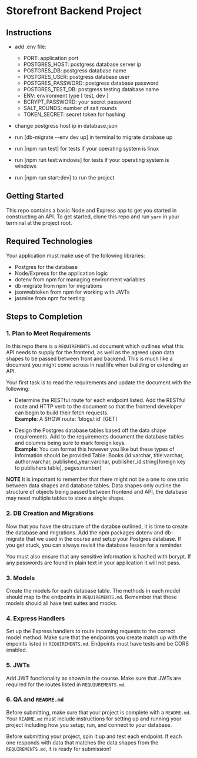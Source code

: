 # Storefront Backend Project

## Instructions
- add .env file:
    - PORT: application port
    - POSTGRES_HOST: postgress database server ip
    - POSTGRES_DB: postgress database name
    - POSTGRES_USER: postgress database user  
    - POSTGRES_PASSWORD: postgress database password
    - POSTGRES_TEST_DB: postgress testing database name
    - ENV: environment type [ test, dev ]
    - BCRYPT_PASSWORD: your secret password
    - SALT_ROUNDS: number of salt rounds
    - TOKEN_SECRET: secret token for hashing

- change postgress host ip in database.json
- run [db-migrate --env dev up] in terminal to migrate database up
- run [npm run test] for tests if your operating system is linux
- run [npm run test:windows] for tests if your operating system is windows
- run [npm run start:dev] to run the project

## Getting Started

This repo contains a basic Node and Express app to get you started in constructing an API. To get started, clone this repo and run `yarn` in your terminal at the project root.

## Required Technologies
Your application must make use of the following libraries:
- Postgres for the database
- Node/Express for the application logic
- dotenv from npm for managing environment variables
- db-migrate from npm for migrations
- jsonwebtoken from npm for working with JWTs
- jasmine from npm for testing

## Steps to Completion

### 1. Plan to Meet Requirements

In this repo there is a `REQUIREMENTS.md` document which outlines what this API needs to supply for the frontend, as well as the agreed upon data shapes to be passed between front and backend. This is much like a document you might come across in real life when building or extending an API. 

Your first task is to read the requirements and update the document with the following:
- Determine the RESTful route for each endpoint listed. Add the RESTful route and HTTP verb to the document so that the frontend developer can begin to build their fetch requests.    
**Example**: A SHOW route: 'blogs/:id' [GET] 

- Design the Postgres database tables based off the data shape requirements. Add to the requirements document the database tables and columns being sure to mark foreign keys.   
**Example**: You can format this however you like but these types of information should be provided
Table: Books (id:varchar, title:varchar, author:varchar, published_year:varchar, publisher_id:string[foreign key to publishers table], pages:number)

**NOTE** It is important to remember that there might not be a one to one ratio between data shapes and database tables. Data shapes only outline the structure of objects being passed between frontend and API, the database may need multiple tables to store a single shape. 

### 2.  DB Creation and Migrations

Now that you have the structure of the databse outlined, it is time to create the database and migrations. Add the npm packages dotenv and db-migrate that we used in the course and setup your Postgres database. If you get stuck, you can always revisit the database lesson for a reminder. 

You must also ensure that any sensitive information is hashed with bcrypt. If any passwords are found in plain text in your application it will not pass.

### 3. Models

Create the models for each database table. The methods in each model should map to the endpoints in `REQUIREMENTS.md`. Remember that these models should all have test suites and mocks.

### 4. Express Handlers

Set up the Express handlers to route incoming requests to the correct model method. Make sure that the endpoints you create match up with the enpoints listed in `REQUIREMENTS.md`. Endpoints must have tests and be CORS enabled. 

### 5. JWTs

Add JWT functionality as shown in the course. Make sure that JWTs are required for the routes listed in `REQUIUREMENTS.md`.

### 6. QA and `README.md`

Before submitting, make sure that your project is complete with a `README.md`. Your `README.md` must include instructions for setting up and running your project including how you setup, run, and connect to your database. 

Before submitting your project, spin it up and test each endpoint. If each one responds with data that matches the data shapes from the `REQUIREMENTS.md`, it is ready for submission!

